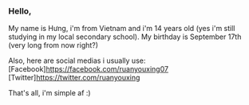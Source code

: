 ###  Hello,

My name is Hưng, i'm from Vietnam and i'm 14 years old (yes i'm still studying in my local secondary school).
My birthday is September 17th (very long from now right?)

Also, here are social medias i usually use:
[Facebook]https://facebook.com/ruanyouxing07
[Twitter]https://twitter.com/ruanyouxing

That's all, i'm simple af :)
<!--
**ruanyouxing/ruanyouxing** is a ✨ _special_ ✨ repository because its `README.md` (this file) appears on your GitHub profile.

Here are some ideas to get you started:

- 🔭 I’m currently working on ...
- 🌱 I’m currently learning ...
- 👯 I’m looking to collaborate on ...
- 🤔 I’m looking for help with ...
- 💬 Ask me about ...
- 📫 How to reach me: ...
- 😄 Pronouns: ...
- ⚡ Fun fact: ...
-->
